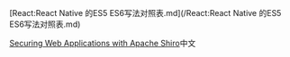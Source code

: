 [React:React Native 的ES5 ES6写法对照表.md](/React:React Native 的ES5 ES6写法对照表.md)

[Securing Web Applications with Apache Shiro](/shiro-web-tutorial-cn.md)中文
